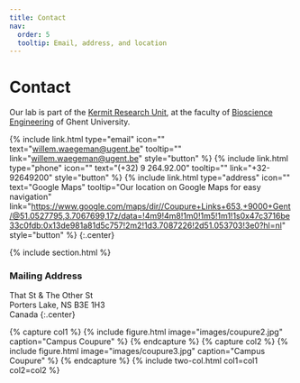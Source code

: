 ```yaml
---
title: Contact
nav:
  order: 5
  tooltip: Email, address, and location
---
```


# <i class="fas fa-envelope"></i>Contact

Our lab is part of the [Kermit Research Unit](https://kermit.ugent.be/index.php), at the faculty of [Bioscience Engineering](https://www.ugent.be/bw/en) of Ghent University.

{%
  include link.html
  type="email"
  icon=""
  text="willem.waegeman@ugent.be"
  tooltip=""
  link="willem.waegeman@ugent.be"
  style="button"
%}
{%
  include link.html
  type="phone"
  icon=""
  text="(+32) 9 264.92.00"
  tooltip=""
  link="+32-92649200"
  style="button"
%}
{%
  include link.html
  type="address"
  icon=""
  text="Google Maps"
  tooltip="Our location on Google Maps for easy navigation"
  link="https://www.google.com/maps/dir//Coupure+Links+653,+9000+Gent/@51.0527795,3.7067699,17z/data=!4m9!4m8!1m0!1m5!1m1!1s0x47c3716be33c0fdb:0x13de981a81d5c757!2m2!1d3.7087226!2d51.053703!3e0?hl=nl"
  style="button"
%}
{:.center}

{% include section.html %}

### <i class="fas fa-mail-bulk"></i>Mailing Address

That St & The Other St  
Porters Lake, NS B3E 1H3  
Canada
{:.center}

{% capture col1 %}
{%
  include figure.html
  image="images/coupure2.jpg"
  caption="Campus Coupure"
%}
{% endcapture %}
{% capture col2 %}
{%
  include figure.html
  image="images/coupure3.jpg"
  caption="Campus Coupure"
%}
{% endcapture %}
{% include two-col.html col1=col1 col2=col2 %}
